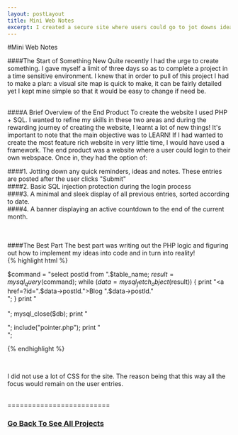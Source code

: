 ```yaml
---
layout: postLayout
title: Mini Web Notes  
excerpt: I created a secure site where users could go to jot downs ideas, thoughts and notes
---
```

#Mini Web Notes
<br/>

####The Start of Something New
Quite recently I had the urge to create something. I gave myself a limit of three days so as to 
complete a project in a time sensitive environment. I knew that in order to pull of this project
I had to make a plan: a visual site map is quick to make, it can be fairly detailed yet 
I kept mine simple so that it would be easy to change if need be. 

<br/>
####A Brief Overview of the End Product
To create the website I used PHP + SQL. I wanted to refine my skills in these two areas and during the
rewarding journey of creating the website, I learnt a lot of new things! It's important 
to note that the main objective was to LEARN! If I had wanted to create the most feature rich website in very little
time, I would have used a framework. 
The end product was a website where a user could login to their own webspace. Once in, they had the option of:
<br/>


####1. Jotting down any quick reminders, ideas and notes. These entries are posted after the user clicks "Submit" 
<br/>
####2. Basic SQL injection protection during the login process
<br/>
####3. A minimal and sleek display of all previous entries, sorted according to date. 
<br/>
####4. A banner displaying an active countdown to the end of the current month.  

<br/>
<br/>
####The Best Part
The best part was writing out the PHP logic and figuring out how to implement my ideas into code and in turn into 
reality! 
<br/>
{% highlight html %}

$command = "select postId from ".$table_name;
$result = mysql_query($command);
while ($data = mysql_fetch_object($result))
{
	print "<TR><TD><a href=?id=".$data->postId.">Blog ".$data->postId."</a></TD><br/>";
}
print "<br/><br/>";
mysql_close($db);
print "<div class = blog_entry>";
include("pointer.php"); 
print "</div>";

{% endhighlight %}

<br/>

I did not use a lot of CSS for the site. The reason being that this way all the focus would remain on the 
user entries.  

<br/>
=========================	  
<h3><a href = "/portfolio.html"> Go Back To See All Projects</a></h3>
 